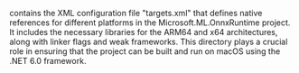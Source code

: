 contains the XML configuration file "targets.xml" that defines native references for different platforms in the Microsoft.ML.OnnxRuntime project. It includes the necessary libraries for the ARM64 and x64 architectures, along with linker flags and weak frameworks. This directory plays a crucial role in ensuring that the project can be built and run on macOS using the .NET 6.0 framework.